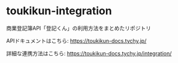 # toukikun-integration

商業登記簿API「登記くん」の利用方法をまとめたリポジトリ

APIドキュメントはこちら: https://toukikun-docs.tychy.jp/

詳細な連携方法はこちら: https://toukikun-docs.tychy.jp/integration/
